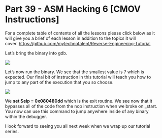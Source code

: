 # Part 39 - ASM Hacking 6 \[CMOV Instructions\]

For a complete table of contents of all the lessons please click below as it will give you a brief of each lesson in addition to the topics it will cover.&nbsp;https://github.com/mytechnotalent/Reverse-Engineering-Tutorial

Let’s bring the binary into gdb.

<div class="slate-resizable-image-embed slate-image-embed__resize-full-width"><img src="https://media-exp1.licdn.com/dms/image/C4E12AQHpJAkC7Xjz3w/article-inline_image-shrink_1000_1488/0/1520490808741?e=1614211200&amp;v=beta&amp;t=wx-5Jl_enE7pA4Kcux94a0QAvychylo5qepBaSMlOrk"/></div>

Let’s now run the binary. We see that the smallest value is 7 which is expected. Our final bit of instruction in this tutorial will teach you how to jump to any part of the execution that you so choose.

<div class="slate-resizable-image-embed slate-image-embed__resize-full-width"><img src="https://media-exp1.licdn.com/dms/image/C4E12AQEd0Mei_NhyJg/article-inline_image-shrink_1000_1488/0/1520241582923?e=1614211200&amp;v=beta&amp;t=IsOk8eXP2zPnug7FdiJvx6sIvQaa1e_QvvMEoFgejqk"/></div>

We __set $eip = 0x080480dd__ which is the exit routine. We see now that it bypasses all of the code from the nop instruction when we broke on \_start. You now can use this command to jump anywhere inside of any binary within the debugger.

I look forward to seeing you all next week when we wrap up our tutorial series.